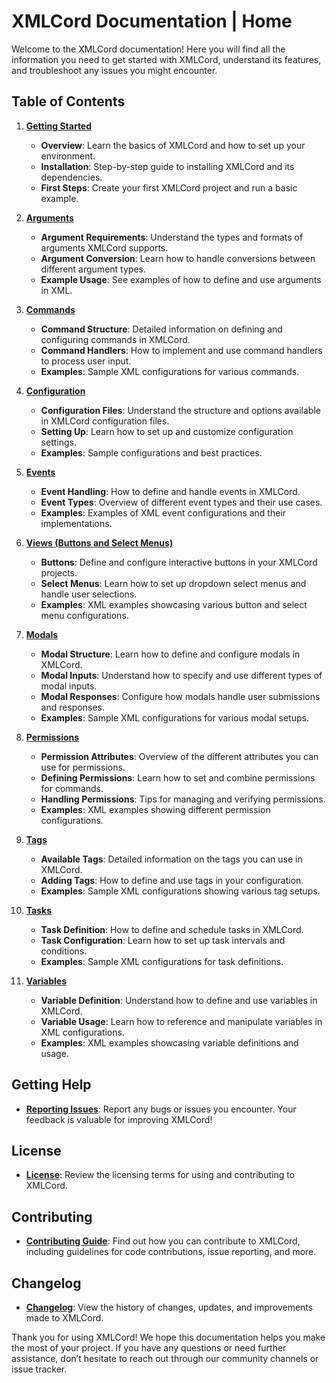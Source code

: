 # XMLCord Documentation | Home

Welcome to the XMLCord documentation! Here you will find all the information you need to get started with XMLCord, understand its features, and troubleshoot any issues you might encounter.

## Table of Contents

1. **[Getting Started](get-started.md)**
   - **Overview**: Learn the basics of XMLCord and how to set up your environment.
   - **Installation**: Step-by-step guide to installing XMLCord and its dependencies.
   - **First Steps**: Create your first XMLCord project and run a basic example.

2. **[Arguments](arguments.md)**
   - **Argument Requirements**: Understand the types and formats of arguments XMLCord supports.
   - **Argument Conversion**: Learn how to handle conversions between different argument types.
   - **Example Usage**: See examples of how to define and use arguments in XML.

3. **[Commands](commands.md)**
   - **Command Structure**: Detailed information on defining and configuring commands in XMLCord.
   - **Command Handlers**: How to implement and use command handlers to process user input.
   - **Examples**: Sample XML configurations for various commands.

4. **[Configuration](configuration.md)**
   - **Configuration Files**: Understand the structure and options available in XMLCord configuration files.
   - **Setting Up**: Learn how to set up and customize configuration settings.
   - **Examples**: Sample configurations and best practices.

5. **[Events](events.md)**
   - **Event Handling**: How to define and handle events in XMLCord.
   - **Event Types**: Overview of different event types and their use cases.
   - **Examples**: Examples of XML event configurations and their implementations.

6. **[Views (Buttons and Select Menus)](views.md)**
   - **Buttons**: Define and configure interactive buttons in your XMLCord projects.
   - **Select Menus**: Learn how to set up dropdown select menus and handle user selections.
   - **Examples**: XML examples showcasing various button and select menu configurations.

7. **[Modals](modals.md)**
   - **Modal Structure**: Learn how to define and configure modals in XMLCord.
   - **Modal Inputs**: Understand how to specify and use different types of modal inputs.
   - **Modal Responses**: Configure how modals handle user submissions and responses.
   - **Examples**: Sample XML configurations for various modal setups.

8. **[Permissions](permissions.md)**
   - **Permission Attributes**: Overview of the different attributes you can use for permissions.
   - **Defining Permissions**: Learn how to set and combine permissions for commands.
   - **Handling Permissions**: Tips for managing and verifying permissions.
   - **Examples**: XML examples showing different permission configurations.

9. **[Tags](tags.md)**
   - **Available Tags**: Detailed information on the tags you can use in XMLCord.
   - **Adding Tags**: How to define and use tags in your configuration.
   - **Examples**: Sample XML configurations showing various tag setups.

10. **[Tasks](tasks.md)**
    - **Task Definition**: How to define and schedule tasks in XMLCord.
    - **Task Configuration**: Learn how to set up task intervals and conditions.
    - **Examples**: Sample XML configurations for task definitions.

11. **[Variables](variables.md)**
    - **Variable Definition**: Understand how to define and use variables in XMLCord.
    - **Variable Usage**: Learn how to reference and manipulate variables in XML configurations.
    - **Examples**: XML examples showcasing variable definitions and usage.

## Getting Help

- **[Reporting Issues](https://github.com/MateOp1337/XMLCord/issues)**: Report any bugs or issues you encounter. Your feedback is valuable for improving XMLCord!

## License

- **[License](/LICENSE.md)**: Review the licensing terms for using and contributing to XMLCord.

## Contributing

- **[Contributing Guide](/CONTRIBUTING.md)**: Find out how you can contribute to XMLCord, including guidelines for code contributions, issue reporting, and more.

## Changelog

- **[Changelog](/CHANGELOG.md)**: View the history of changes, updates, and improvements made to XMLCord.

Thank you for using XMLCord! We hope this documentation helps you make the most of your project. If you have any questions or need further assistance, don’t hesitate to reach out through our community channels or issue tracker.
